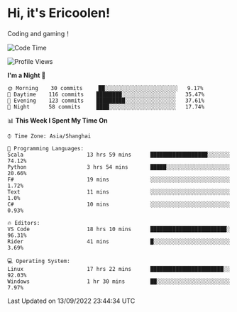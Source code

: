 # Hi, it's Ericoolen!
Coding and gaming！

<!--START_SECTION:waka-->
![Code Time](http://img.shields.io/badge/Code%20Time-373%20hrs%2055%20mins-blue)

![Profile Views](http://img.shields.io/badge/Profile%20Views-0-blue)

**I'm a Night 🦉** 

```text
🌞 Morning    30 commits     ██░░░░░░░░░░░░░░░░░░░░░░░   9.17% 
🌆 Daytime    116 commits    ████████░░░░░░░░░░░░░░░░░   35.47% 
🌃 Evening    123 commits    █████████░░░░░░░░░░░░░░░░   37.61% 
🌙 Night      58 commits     ████░░░░░░░░░░░░░░░░░░░░░   17.74%

```


📊 **This Week I Spent My Time On** 

```text
⌚︎ Time Zone: Asia/Shanghai

💬 Programming Languages: 
Scala                    13 hrs 59 mins      ██████████████████░░░░░░░   74.12% 
Python                   3 hrs 54 mins       █████░░░░░░░░░░░░░░░░░░░░   20.66% 
F#                       19 mins             ░░░░░░░░░░░░░░░░░░░░░░░░░   1.72% 
Text                     11 mins             ░░░░░░░░░░░░░░░░░░░░░░░░░   1.0% 
C#                       10 mins             ░░░░░░░░░░░░░░░░░░░░░░░░░   0.93%

🔥 Editors: 
VS Code                  18 hrs 10 mins      ████████████████████████░   96.31% 
Rider                    41 mins             █░░░░░░░░░░░░░░░░░░░░░░░░   3.69%

💻 Operating System: 
Linux                    17 hrs 22 mins      ███████████████████████░░   92.03% 
Windows                  1 hr 30 mins        ██░░░░░░░░░░░░░░░░░░░░░░░   7.97%

```


 Last Updated on 13/09/2022 23:44:34 UTC
<!--END_SECTION:waka-->

